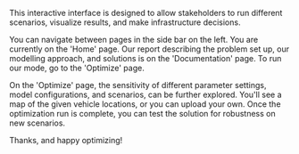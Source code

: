 This interactive interface is designed to allow stakeholders to run different scenarios, visualize results, and make infrastructure decisions.

You can navigate between pages in the side bar on the left. You are currently on the 'Home' page. Our report describing the problem set up, our modelling approach, and solutions is on the 'Documentation' page. To run our mode, go to the 'Optimize' page. 

On the 'Optimize' page, the sensitivity of different parameter settings, model configurations, and scenarios, can be further explored. You'll see a map of the given vehicle locations, or you can upload your own. Once the optimization run is complete, you can test the solution for robustness on new scenarios.

Thanks, and happy optimizing!
